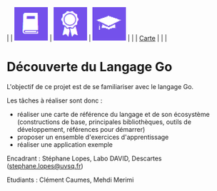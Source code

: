 |   | <img src="pics/logo_carte.png"> | <img src="pics/logo_exos.png" alt="Exercices d'apprentissage"> | <img src="pics/logo_appli.png" alt="Application"> |
|   | [Carte](carte_reference/CARTE.md) |   |   |

# Découverte du Langage Go

L'objectif de ce projet est de se familiariser avec le langage Go. 

Les tâches à réaliser sont donc : 

- réaliser une carte de référence du langage et de son écosystème 
(constructions de base, principales bibliothèques, outils de développement, 
références pour démarrer)
- proposer un ensemble d'exercices d'apprentissage
- réaliser une application exemple

Encadrant : Stéphane Lopes, Labo DAVID, Descartes (stephane.lopes@uvsq.fr)

Etudiants : Clément Caumes, Mehdi Merimi
